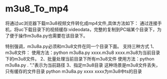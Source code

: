 # m3u8_To_mp4
将通过uc浏览器下载m3u8视频文件转化成mp4文件,具体方法如下：
通过连接手机，将uc下载目录下的视频缓存:videodata，完整的复制到PC端某个目录下，为了便于操作m3u8a.py也需要在该目录下。

特别强调，m3u8a.py必须和m3u8文件在同一个目录下面。
支持三种方式
1、m3u8文件：
使用方法：python m3u8a.py xxxx.m3u8
xxxx.m3u8为当前目录下的m3u8文件。
2、批量处理当前目录下所有m3u8文件
使用方法：python m3u8a.py .
"."表示为当前路径
3、指定m3u8目录
这种场景是m3u8文件丢失，只有缓存的文件目录
python m3u8a.py xxxx
xxxx为m3u8中ts的目录
